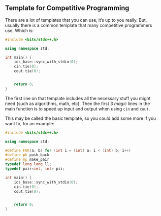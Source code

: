 ## Template for Competitive Programming

There are a lot of templates that you can use, it’s up to you really. But, usually there is a common template that many competitive programmers use.
Which is:

```c++
#include <bits/stdc++.h>

using namespace std;

int main() { 
    ios_base::sync_with_stdio(0);
    cin.tie(0);
    cout.tie(0);


    return 0;
}
```

The first line on that template includes all the necessary stuff you might need (such as algorithms, math, etc). Then the first 3 *magic* lines in the main function is to speed up input and output when using `cin` and `cout`.

This may be called the basic template, so you could add some more if you want to, for an example:

```c++
#include <bits/stdc++.h>

using namespace std;

#define FOR(a, b) for (int i = (int) a; i < (int) b; i++)
#define pb push_back
#define mp make_pair
typedef long long ll;
typedef pair<int, int> pii;

int main() { 
    ios_base::sync_with_stdio(0);
    cin.tie(0);
    cout.tie(0);


    return 0;
}
```